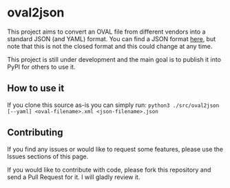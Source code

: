 # oval2json

This project aims to convert an OVAL file from different vendors into a
standard JSON (and YAML) format. You can find a JSON format [here](docs/example.json),
but note that this is not the closed format and this could change at any
time.

This project is still under development and the main goal is to publish
it into PyPI for others to use it.

## How to use it

If you clone this source as-is you can simply run:
`python3 ./src/oval2json [--yaml] <oval-filename>.xml <json-filename>.json`

## Contributing

If you find any issues or would like to request some features, please use
the Issues sections of this page.

If you would like to contribute with code, please fork this repository and
send a Pull Request for it. I will gladly review it.
